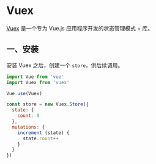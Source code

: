 # Vuex

[Vuex](https://vuex.vuejs.org/zh/) 是一个专为 Vue.js 应用程序开发的状态管理模式 + 库。

## 一、安装

安装 Vuex 之后，创建一个 `store`，供后续调用。

```javascript
import Vue from 'vue'
import Vuex from 'vuex'

Vue.use(Vuex)

const store = new Vuex.Store({
  state: {
    count: 0
  },
  mutations: {
    increment (state) {
      state.count++
    }
  }
})
```

